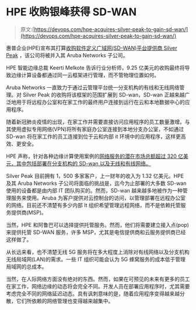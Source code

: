 # HPE 收购银峰获得 SD-WAN

> 原文:[https://devops.com/hpe-acquires-silver-peak-to-gain-sd-wan/](https://devops.com/hpe-acquires-silver-peak-to-gain-sd-wan/)

惠普企业(HPE)宣布其打算[收购软件定义广域网(SD-WAN)平台提供商 Silver Peak](https://www.businesswire.com/news/home/20200713005200/en/HPE-Accelerate-Edge-to-Cloud-Strategy-Acquisition-SD-WAN-Leader) ，该公司将被并入其 Aruba Networks 子公司。

HPE 智能边缘总裁 Keerti Melkote 告诉行业分析师，9.25 亿美元的收购最终将导致边缘计算设备都通过同一云框架进行管理，而不管物理位置如何。

Aruba Networks 一直致力于通过云管理平台统一分支机构的有线和无线网络管理。对 Silver Peak 的收购将该框架的范围扩展到 SD-wan，SD-wan 正越来越广泛地用于将远程办公室和在家工作的最终用户连接到运行在云和本地数据中心的应用程序。

随着新冠肺炎疫情的出现，在家工作并需要直接访问应用程序的员工数量激增。与其使用虚拟专用网络(VPN)将所有家庭办公室连接到本地分支办公室，不如通过 SD-wan 将在家工作的员工连接到位于云和内部 it 环境中的应用程序，这样更高效、更安全。

HPE 声称，针对各种边缘计算使用案例的[网络服务的潜在市场总额超过 320 亿美元，其中包括部署在分支机构的 SD-wan 以及无线和有线网络。](https://devops.com/hpe-leverages-ai-for-remote-server-management/)

Silver Peak 目前拥有 1，500 多家客户，上一财年的收入为 1.32 亿美元。HPE 及其 Aruba Networks 子公司将面临的挑战是，迄今为止部署的大多数 SD-wan 使用的设备都是由内部 IT 团队购买的。然而，SD-wan 越来越多地被作为一种管理服务来使用。Aruba 为客户提供对云控制台的访问，以管理部署在远程办公室的网络。目前还不清楚有多少内部 It 组织希望管理远程网络，而不是依赖托管服务提供商(MSP)。

当然，HPE 和阿鲁巴可以选择提供托管服务。然而，他们将需要建立接入点(pop)来提供托管 SD-WAN 服务，许多 MSP，尤其是电信提供商和云服务提供商已经这样做了。

从长远来看，也不清楚无线 5G 服务将在多大程度上消除对有线网络以及分支机构无线局域网(LAN)的需求。一些 IT 组织可能会认为 5G 蜂窝服务的成本低于管理局域网的总成本。

当然，在人际网络方面没有绝对的东西。然而，如果在可预见的未来有更多的员工在家工作，网络边缘的动态将会完全不同。开发人员在部署应用程序时，尤其需要考虑完全不同的网络延迟动态。具有讽刺意味的是，随着应用程序变得越来越分散，它们所依赖的网络管理也变得越来越集中。